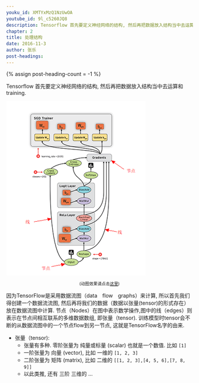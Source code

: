 ```yaml
---
youku_id: XMTYxMzQ1NzUwOA
youtube_id: 9l_c5260JQ8
description: Tensorflow 首先要定义神经网络的结构, 然后再把数据放入结构当中去运算和 training.
chapter: 2
title: 处理结构
date: 2016-11-3
author: 张乐
post-headings:
---
```

{% assign post-heading-count = -1 %}


Tensorflow 首先要定义神经网络的结构,
然后再把数据放入结构当中去运算和 training.

<img class="course-image" src="/static/results/tensorflow/1_4_1.png">

<p style="text-align: center; font-size: 0.8em;">(动图效果请点击<a href="https://www.tensorflow.org/images/tensors_flowing.gif">这里</a>)</p>

因为TensorFlow是采用数据流图（data　flow　graphs）来计算,
所以首先我们得创建一个数据流流图,
然后再将我们的数据（数据以张量(tensor)的形式存在）放在数据流图中计算.
节点（Nodes）在图中表示数学操作,图中的线（edges）则表示在节点间相互联系的多维数据数组,
即张量（tensor). 训练模型时tensor会不断的从数据流图中的一个节点flow到另一节点,
这就是TensorFlow名字的由来.

- 张量（tensor):
  * 张量有多种. 零阶张量为 纯量或标量 (scalar) 也就是一个数值. 比如 ```[1]``` 
  * 一阶张量为 向量 (vector), 比如 一维的 ```[1, 2, 3]```
  * 二阶张量为 矩阵 (matrix), 比如 二维的  ```[[1, 2, 3],[4, 5, 6],[7, 8, 9]]```
  * 以此类推, 还有 三阶 三维的 ...


